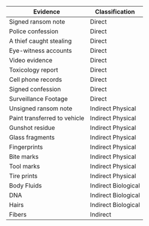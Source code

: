| Evidence                     | Classification      |
| ---------------------------- | ------------------- |
| Signed ransom note           | Direct              |
| Police confession            | Direct              |
| A thief caught stealing      | Direct              |
| Eye-witness accounts         | Direct              |
| Video evidence               | Direct              |
| Toxicology report            | Direct              |
| Cell phone records           | Direct              |
| Signed confession            | Direct              |
| Surveillance Footage         | Direct              |
| Unsigned ransom note         | Indirect Physical   | 
| Paint transferred to vehicle | Indirect Physical   |
| Gunshot residue              | Indirect Physical   |
| Glass fragments              | Indirect Physical   |
| Fingerprints                 | Indirect Physical   |
| Bite marks                   | Indirect Physical   |
| Tool marks                   | Indirect Physical   |
| Tire prints                  | Indirect Physical   |
| Body Fluids                  | Indirect Biological |
| DNA                          | Indirect Biological |
| Hairs                        | Indirect Biological |
| Fibers                       | Indirect            |
